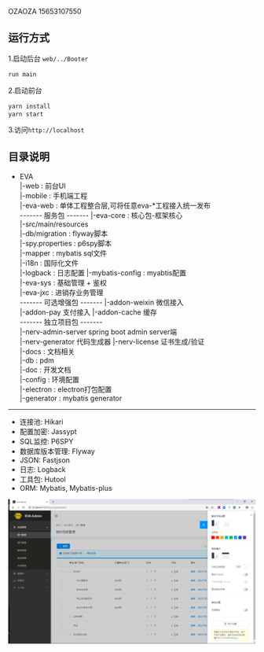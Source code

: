 OZAOZA
15653107550

## 运行方式
1.启动后台 `web/../Booter`
```java
run main
```
2.启动前台
```
yarn install
yarn start
```
3.访问`http://localhost`

## 目录说明

+ EVA   
    |-web : 前台UI   
    |-mobile : 手机端工程  
    |-eva-web : 单体工程整合层,可将任意eva-*工程接入统一发布   
    ------- 服务包 -------
    |-eva-core : 核心包-框架核心    
        |-src/main/resources   
            |-db/migration : flyway脚本   
            |-spy.properties : p6spy脚本   
            |-mapper : mybatis sql文件   
            |-i18n : 国际化文件  
            |-logback : 日志配置
            |-mybatis-config : myabtis配置   
    |-eva-sys : 基础管理 + 鉴权   
    |-eva-jxc : 进销存业务管理   
    ------- 可选增强包 -------
    |-addon-weixin 微信接入  
    |-addon-pay 支付接入
    |-addon-cache 缓存   
    ------- 独立项目包 -------           
    |-nerv-admin-server spring boot admin server端  
    |-nerv-generator 代码生成器
    |-nerv-license 证书生成/验证   
    |-docs : 文档相关   
        |-db : pdm   
        |-doc : 开发文档   
        |-config : 环境配置   
        |-electron : electron打包配置     
        |-generator : mybatis generator    
        
-----------------------------------------------------------------   

 - 连接池: Hikari
 - 配置加密: Jassypt
 - SQL监控: P6SPY
 - 数据库版本管理: Flyway
 - JSON: Fastjson
 - 日志: Logback
 - 工具包: Hutool
 - ORM: Mybatis, Mybatis-plus

 ![](snapshot.png)
 